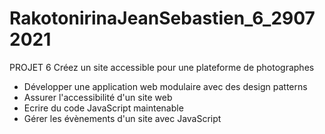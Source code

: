 # RakotonirinaJeanSebastien_6_29072021
PROJET 6
Créez un site accessible pour une plateforme de photographes
- Développer une application web modulaire avec des design patterns
- Assurer l'accessibilité d'un site web
- Ecrire du code JavaScript maintenable
- Gérer les évènements d'un site avec JavaScript
